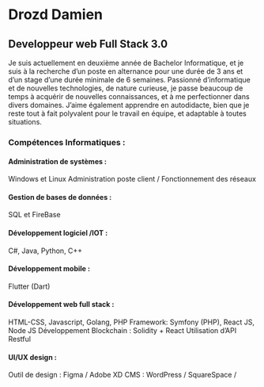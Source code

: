 # Drozd Damien
## Developpeur web Full Stack 3.0

Je suis actuellement en deuxième année de Bachelor Informatique, et je suis à la recherche d’un poste en alternance pour une durée de 3 ans et d’un stage d’une durée minimale de 6 semaines.
Passionné d’informatique et de nouvelles technologies, de nature curieuse, je passe beaucoup de temps à acquérir de nouvelles connaissances, et à me perfectionner dans divers domaines. J’aime également apprendre en autodidacte, bien que je reste tout à fait polyvalent pour le travail en équipe, et adaptable à toutes situations.

### Compétences Informatiques :
#### Administration de systèmes :
Windows et Linux
Administration poste client / Fonctionnement des réseaux
#### Gestion de bases de données :
SQL et FireBase
#### Développement logiciel /IOT :
C#, Java, Python, C++
#### Développement mobile :
Flutter (Dart)
#### Développement web full stack :
HTML-CSS, Javascript, Golang, PHP
Framework: Symfony (PHP), React JS, Node JS
Développement Blockchain : Solidity + React
Utilisation d’API Restful
#### UI/UX design :
Outil de design : Figma / Adobe XD
CMS : WordPress / SquareSpace /



<!--
**DamienDrozd/DamienDrozd** is a ✨ _special_ ✨ repository because its `README.md` (this file) appears on your GitHub profile.

Here are some ideas to get you started:

- 🔭 I’m currently working on ...
- 🌱 I’m currently learning ...
- 👯 I’m looking to collaborate on ...
- 🤔 I’m looking for help with ...
- 💬 Ask me about ...
- 📫 How to reach me: ...
- 😄 Pronouns: ...
- ⚡ Fun fact: ...
-->

